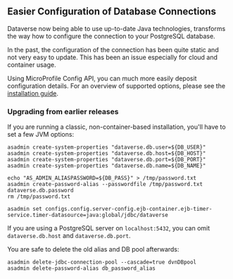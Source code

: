 ## Easier Configuration of Database Connections

Dataverse now being able to use up-to-date Java technologies, transforms
the way how to configure the connection to your PostgreSQL database.

In the past, the configuration of the connection has been quite static
and not very easy to update. This has been an issue especially for cloud
and container usage.

Using MicroProfile Config API, you can much more easily deposit configuration
details. For an overview of supported options, please see the
[installation guide](https://guides.dataverse.org/en/5.2/installation/config.html#jvm-options).

### Upgrading from earlier releases
If you are running a classic, non-container-based installation, you'll have
to set a few JVM options:

```
asadmin create-system-properties "dataverse.db.user=${DB_USER}"
asadmin create-system-properties "dataverse.db.host=${DB_HOST}"
asadmin create-system-properties "dataverse.db.port=${DB_PORT}"
asadmin create-system-properties "dataverse.db.name=${DB_NAME}"

echo "AS_ADMIN_ALIASPASSWORD=${DB_PASS}" > /tmp/password.txt
asadmin create-password-alias --passwordfile /tmp/password.txt dataverse.db.password
rm /tmp/password.txt

asadmin set configs.config.server-config.ejb-container.ejb-timer-service.timer-datasource=java:global/jdbc/dataverse
```

If you are using a PostgreSQL server on `localhost:5432`, you can omit `dataverse.db.host` and `dataverse.db.port`.

You are safe to delete the old alias and DB pool afterwards:
```
asadmin delete-jdbc-connection-pool --cascade=true dvnDBpool
asadmin delete-password-alias db_password_alias
```
